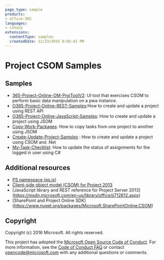 ```yaml
---
page_type: sample
products:
- office-365
languages:
- csharp
extensions:
  contentType: samples
  createdDate: 11/23/2015 8:05:41 PM
---
```

# Project CSOM Samples



## Samples
* [365-Project-Online-OM-ProjToolV2](https://github.com/OfficeDev/O365-Project-Online-.Net-Samples/tree/master/365-Project-Online-OM-ProjToolV2): UI tool that exercises CSOM to perform basic data manipulation on a pwa instance.
* [O365-Project-Online-REST-Samples](https://github.com/OfficeDev/Project-REST-Basic-Operations/tree/master/):How to create and update a project using REST API
* [O365-Project-Online-JavaScript-Samples](https://github.com/OfficeDev/O365-Project-Online-.Net-Samples/tree/master/O365-Project-Online-JavaScript-Samples): How to create and update a project using JSOM
* [Copy-Work-Packages](https://github.com/OfficeDev/O365-Project-Online-.Net-Samples/tree/master/Copy-Work-Packages): How to copy tasks from one project to another using JSOM
* [Create-Update-Project-Samples](https://github.com/OfficeDev/O365-Project-Online-.Net-Samples/tree/master/Create-Update-Project-Samples) : How to create and update a project using CSOM and .Net
* [My-Task-Checklist](https://github.com/OfficeDev/O365-Project-Online-.Net-Samples/tree/master/My-Task-Checklist): How to update the status of assignments for the logged in user using C#



## Additional resources

* [PS namespace (ps.js)](https://msdn.microsoft.com/en-us/library/office/jj669820.aspx)
* [Client-side object model (CSOM) for Project 2013](https://msdn.microsoft.com/en-us/library/office/jj163123.aspx)
* [JavaScript library and REST reference for Project Server 2013] (https://msdn.microsoft.com/en-us/library/office/jj712612.aspx)
* [SharePoint and Project Online SDK] (https://www.nuget.org/packages/Microsoft.SharePointOnline.CSOM)

## Copyright
Copyright (c) 2016 Microsoft. All rights reserved.


This project has adopted the [Microsoft Open Source Code of Conduct](https://opensource.microsoft.com/codeofconduct/). For more information, see the [Code of Conduct FAQ](https://opensource.microsoft.com/codeofconduct/faq/) or contact [opencode@microsoft.com](mailto:opencode@microsoft.com) with any additional questions or comments.
